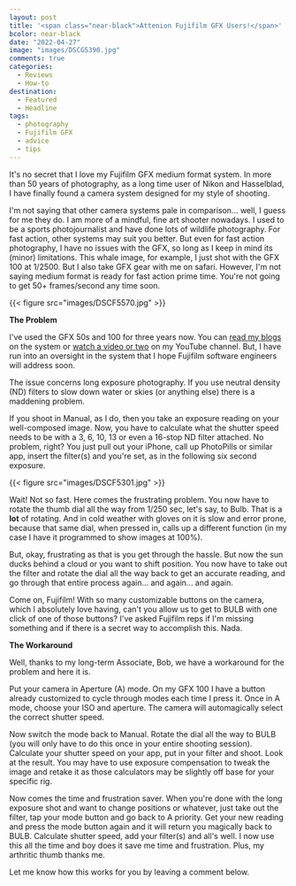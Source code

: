 ```yaml
---
layout: post
title: '<span class="near-black">Attenion Fujifilm GFX Users!</span>'
bcolor: near-black
date: "2022-04-27"
image: "images/DSCG5390.jpg"
comments: true
categories: 
  - Reviews
  - How-to
destination: 
  - Featured
  - Headline
tags:
  - photography
  - Fujifilm GFX
  - advice
  - tips
---
```

It's no secret that I love my Fujifilm GFX medium format system. In more than 50 years of photography, as a long time user of Nikon and Hasselblad, I have finally found a camera system designed for my style of shooting.

I'm not saying that other camera systems pale in comparison... well, I guess for me they do. I am more of a mindful, fine art shooter nowadays. I used to be a sports photojournalist and have done lots of wildlife photography. For fast action, other systems may suit you better. But even for fast action photography, I have no issues with the GFX, so long as I keep in mind its (minor) limitations. This whale image, for example, I just shot with the GFX 100 at 1/2500. But I also take GFX gear with me on safari. However, I'm not saying medium format is ready for fast action prime time. You're not going to get 50+ frames/second any time soon. 

{{< figure src="images/DSCF5570.jpg" >}}

**The Problem**

I've used the GFX 50s and 100 for three years now. You can [read my blogs](https://lesterpickerphoto.com/2021/02/02/fuji-100s/) on the system or [watch a video or two](https://youtu.be/8Q1D0B8bVRU) on my YouTube channel. But, I have run into an oversight in the system that I hope Fujifilm software engineers will address soon. 

The issue concerns long exposure photography. If you use neutral density (ND) filters to slow down water or skies (or anything else) there is a maddening problem. 

If you shoot in Manual, as I do, then you take an exposure reading on your well-composed image. Now, you have to calculate what the shutter speed needs to be with a 3, 6, 10, 13 or even a 16-stop ND filter attached. No problem, right? You just pull out your iPhone, call up PhotoPills or similar app, insert the filter(s) and you're set, as in the following six second exposure. 

{{< figure src="images/DSCF5301.jpg" >}}

Wait! Not so fast. Here comes the frustrating problem. You now have to rotate the thumb dial all the way from 1/250 sec, let's say, to Bulb. That is a **lot** of rotating. And in cold weather with gloves on it is slow and error prone, because that same dial, when pressed in, calls up a different function (in my case I have it programmed to show images at 100%). 

But, okay, frustrating as that is you get through the hassle. But now the sun ducks behind a cloud or you want to shift position. You now have to take out the filter and rotate the dial all the way back to get an accurate reading, and go through that entire process again... and again... and again. 

Come on, Fujifilm! With so many customizable buttons on the camera, which I absolutely love having, can't you allow us to get to BULB with one click of one of those buttons? I've asked Fujifilm reps if I'm missing something and if there is a secret way to accomplish this. Nada. 

**The Workaround**

Well, thanks to my long-term Associate, Bob, we have a workaround for the problem and here it is.

Put your camera in Aperture (A) mode. On my GFX 100 I have a button already customized to cycle through modes each time I press it. Once in A mode, choose your ISO and aperture. The camera will automagically select the correct shutter speed. 

Now switch the mode back to Manual. Rotate the dial all the way to BULB (you will only have to do this once in your entire shooting session). Calculate your shutter speed on your app, put in your filter and shoot. Look at the result. You may have to use exposure compensation to tweak the image and retake it as those calculators may be slightly off base for your specific rig. 

Now comes the time and frustration saver. When you're done with the long exposure shot and want to change positions or whatever, just take out the filter, tap your mode button and go back to A priority. Get your new reading and press the mode button again and it will return you magically back to BULB. Calculate shutter speed, add your filter(s) and all's well. I now use this all the time and boy does it save me time and frustration. Plus, my arthritic thumb thanks me. 

Let me know how this works for you by leaving a comment below. 